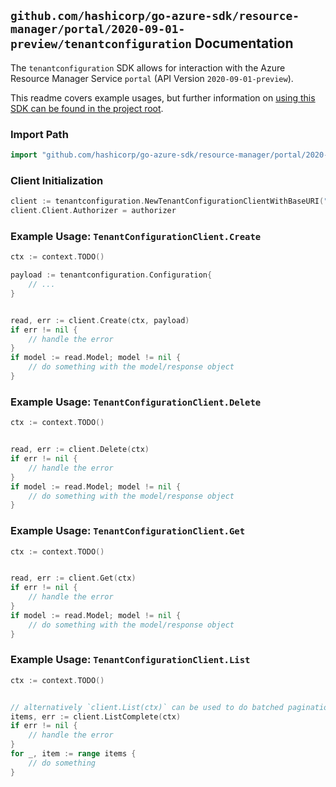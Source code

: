 
## `github.com/hashicorp/go-azure-sdk/resource-manager/portal/2020-09-01-preview/tenantconfiguration` Documentation

The `tenantconfiguration` SDK allows for interaction with the Azure Resource Manager Service `portal` (API Version `2020-09-01-preview`).

This readme covers example usages, but further information on [using this SDK can be found in the project root](https://github.com/hashicorp/go-azure-sdk/tree/main/docs).

### Import Path

```go
import "github.com/hashicorp/go-azure-sdk/resource-manager/portal/2020-09-01-preview/tenantconfiguration"
```


### Client Initialization

```go
client := tenantconfiguration.NewTenantConfigurationClientWithBaseURI("https://management.azure.com")
client.Client.Authorizer = authorizer
```


### Example Usage: `TenantConfigurationClient.Create`

```go
ctx := context.TODO()

payload := tenantconfiguration.Configuration{
	// ...
}


read, err := client.Create(ctx, payload)
if err != nil {
	// handle the error
}
if model := read.Model; model != nil {
	// do something with the model/response object
}
```


### Example Usage: `TenantConfigurationClient.Delete`

```go
ctx := context.TODO()


read, err := client.Delete(ctx)
if err != nil {
	// handle the error
}
if model := read.Model; model != nil {
	// do something with the model/response object
}
```


### Example Usage: `TenantConfigurationClient.Get`

```go
ctx := context.TODO()


read, err := client.Get(ctx)
if err != nil {
	// handle the error
}
if model := read.Model; model != nil {
	// do something with the model/response object
}
```


### Example Usage: `TenantConfigurationClient.List`

```go
ctx := context.TODO()


// alternatively `client.List(ctx)` can be used to do batched pagination
items, err := client.ListComplete(ctx)
if err != nil {
	// handle the error
}
for _, item := range items {
	// do something
}
```
